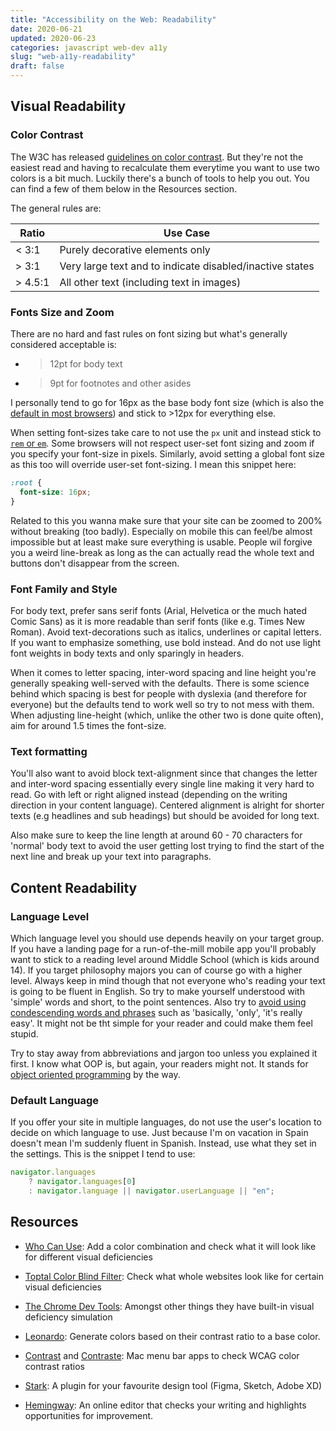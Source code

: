 ```yaml
---
title: "Accessibility on the Web: Readability"
date: 2020-06-21
updated: 2020-06-23
categories: javascript web-dev a11y
slug: "web-a11y-readability"
draft: false
---
```


## Visual Readability

### Color Contrast

The W3C has released [guidelines on color contrast](https://www.w3.org/TR/WCAG21/%23contrast-minimum). But they're not the easiest read and having to recalculate them everytime you want to use two colors is a bit much. Luckily there's a bunch of tools to help you out. You can find a few of them below in the Resources section.

The general rules are:

|Ratio      | Use Case                                                  |
|-----------|-----------------------------------------------------------|
|< 3:1      | Purely decorative elements only                           |
|> 3:1      | Very large text and to indicate disabled/inactive states  |
|> 4.5:1    | All other text (including text in images)                 |


### Fonts Size and Zoom

There are no hard and fast rules on font sizing but what's generally considered acceptable is:

* >12pt for body text
* >9pt for footnotes and other asides

I personally tend to go for 16px as the base body font size (which is also the [default in most browsers](https://css-tricks.com/accessible-font-sizing-explained/#how-can-we-work-with-pixels)) and stick to >12px for everything else.

When setting font-sizes take care to not use the `px` unit and instead stick to [`rem` or `em`](https://j.eremy.net/confused-about-rem-and-em/). Some browsers will not respect user-set font sizing and zoom if you specify your font-size in pixels. Similarly, avoid setting a global font size as this too will override user-set font-sizing. I mean this snippet here:

```css
:root {
  font-size: 16px;
}
```

Related to this you wanna make sure that your site can be zoomed to 200% without breaking (too badly). Especially on mobile this can feel/be almost impossible but at least make sure everything is usable. People wil forgive you a weird line-break as long as the can actually read the whole text and buttons don't disappear from the screen.


### Font Family and Style

For body text, prefer sans serif fonts (Arial, Helvetica or the much hated Comic Sans) as it is more readable than serif fonts (like e.g. Times New Roman). Avoid text-decorations such as italics, underlines or capital letters. If you want to emphasize something, use bold instead. And do not use light font weights in body texts and only sparingly in headers.

When it comes to letter spacing, inter-word spacing and line height you're generally speaking well-served with the defaults. There is some science behind which spacing is best for people with dyslexia (and therefore for everyone) but the defaults tend to work well so try to not mess with them. When adjusting line-height (which, unlike the other two is done quite often), aim for around 1.5 times the font-size.


### Text formatting

You'll also want to avoid block text-alignment since that changes the letter and inter-word spacing essentially every single line making it very hard to read. Go with left or right aligned instead (depending on the writing direction in your content language). Centered alignment is alright for shorter texts (e.g headlines and sub headings) but should be avoided for long text.

Also make sure to keep the line length at around 60 - 70 characters for 'normal' body text to avoid the user getting lost trying to find the start of the next line and break up your text into paragraphs.


## Content Readability


### Language Level

Which language level you should use depends heavily on your target group. If you have a landing page for a run-of-the-mill mobile app you'll probably want to stick to a reading level around Middle School (which is kids around 14). If you target philosophy majors you can of course go with a higher level. Always keep in mind though that not everyone who's reading your text is going to be fluent in English. So try to make yourself understood with 'simple' words and short, to the point sentences. Also try to [avoid using condescending words and phrases](https://css-tricks.com/words-avoid-educational-writing/) such as 'basically, 'only', 'it's really easy'. It might not be tht simple for your reader and could make them feel stupid.

Try to stay away from abbreviations and jargon too unless you explained it first. I know what OOP is, but again, your readers might not. It stands for [object oriented programming](https://en.wikipedia.org/wiki/Object-oriented_programming) by the way.


### Default Language

If you offer your site in multiple languages, do not use the user's location to decide on which language to use. Just because I'm on vacation in Spain doesn't mean I'm suddenly fluent in Spanish. Instead, use what they set in the settings. This is the snippet I tend to use:

```js
navigator.languages
    ? navigator.languages[0]
    : navigator.language || navigator.userLanguage || "en";
```

## Resources

* [Who Can Use](https://whocanuse.com/): Add a color combination and check what it will look like for different visual deficiencies
* [Toptal Color Blind Filter](https://www.toptal.com/designers/colorfilter): Check what whole websites look like for certain visual deficiencies
* [The Chrome Dev Tools](https://developers.google.com/web/updates/2020/03/devtools#vision-deficiencies): Amongst other things they have built-in visual deficiency simulation
* [Leonardo](https://leonardocolor.io): Generate colors based on their contrast ratio to a base color.

* [Contrast](https://usecontrast.com/) and [Contraste](https://contrasteapp.com/): Mac menu bar apps to check WCAG color contrast ratios
* [Stark](https://www.getstark.co/): A plugin for your favourite design tool (Figma, Sketch, Adobe XD)

* [Hemingway](https://hemingwayapp.com/): An online editor that checks your writing and highlights opportunities for improvement.
